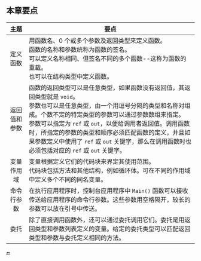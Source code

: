 ## 本章要点

| 主题 | 要点 |
|:-:|-|
| 定义函数 | 用函数名、0 个或多个参数及返回类型来定义函数。<br>函数的名称和参数统称为函数的签名。<br>可以定义名称相同、但签名不同的多个函数--这称为函数的重载。<br>也可以在结构类型中定义函数。 |
| 返回值和参数 | 函数的返回类型可以是任意类型，如果函数没有返回值，其返回类型就是 `void`。<br>参数也可以是任意类型，由一个用逗号分隔的类型和名称对组成。个数不定的特定类型的参数可以通过参数数组来指定。<br>参数可以指定为 `ref` 或 `out`，以便给调用者返回值。调用函数时，所指定的参数的类型和顺序必须匹配函数的定义，并且如果参数定义中使用了 `ref` 或 `out` 关键字，那么在调用函数时也必须包括对应的 `ref` 或 `out` 关键字。 |
| 变量作用域 | 变量根据定义它们的代码块来界定其使用范围。<br>代码块包括方法和其他结构，例如循环体。可在不同的作用域中定义多个不同的同名变量。 |
| 命令行参数 | 在执行应用程序时，控制台应用程序中 `Main()` 函数可以接收传送给应用程序的命令行参数。这些参数用空格隔开，较长的参数可以放在引号中传送。 |
| 委托 | 除了直接调用函数外，还可以通过委托调用它们。委托是用返回类型和参数列表定义的变量。给定的委托类型可以匹配返回类型和参数与委托定义相同的方法。 |






🔚